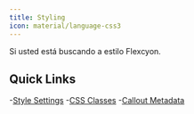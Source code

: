 ```yaml
---
title: Styling
icon: material/language-css3
---
```


Si usted está buscando a estilo Flexcyon.

## Quick Links

-[Style Settings](./Style-Settings/index.md)
-[CSS Classes](./CSS-Classes/index.md)
-[Callout Metadata](./Callout-Metadata/index.md)


